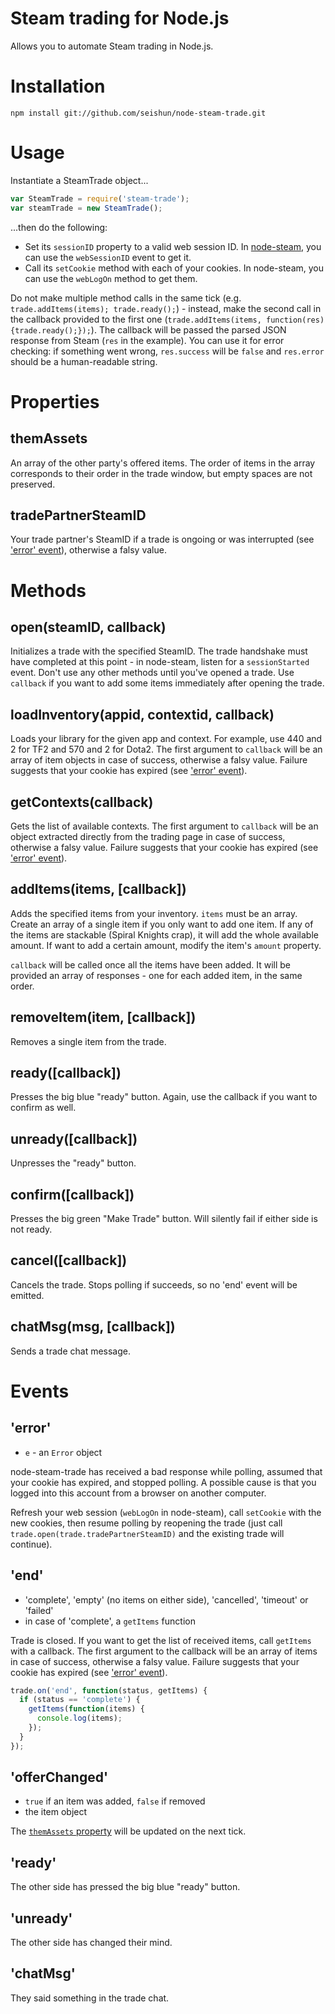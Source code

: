 # Steam trading for Node.js

Allows you to automate Steam trading in Node.js.

# Installation

```
npm install git://github.com/seishun/node-steam-trade.git
```

# Usage
Instantiate a SteamTrade object...

```js
var SteamTrade = require('steam-trade');
var steamTrade = new SteamTrade();
```

...then do the following:

* Set its `sessionID` property to a valid web session ID. In [node-steam](https://github.com/seishun/node-steam), you can use the `webSessionID` event to get it.
* Call its `setCookie` method with each of your cookies. In node-steam, you can use the `webLogOn` method to get them.

Do not make multiple method calls in the same tick (e.g. `trade.addItems(items); trade.ready();`) - instead, make the second call in the callback provided to the first one (`trade.addItems(items, function(res) {trade.ready();});`). The callback will be passed the parsed JSON response from Steam (`res` in the example). You can use it for error checking: if something went wrong, `res.success` will be `false` and `res.error` should be a human-readable string. 


# Properties

## themAssets
An array of the other party's offered items. The order of items in the array corresponds to their order in the trade window, but empty spaces are not preserved.

## tradePartnerSteamID
Your trade partner's SteamID if a trade is ongoing or was interrupted (see ['error' event](#error)), otherwise a falsy value.

# Methods

## open(steamID, callback)
Initializes a trade with the specified SteamID. The trade handshake must have completed at this point - in node-steam, listen for a `sessionStarted` event. Don't use any other methods until you've opened a trade. Use `callback` if you want to add some items immediately after opening the trade.

## loadInventory(appid, contextid, callback)
Loads your library for the given app and context. For example, use 440 and 2 for TF2 and 570 and 2 for Dota2. The first argument to `callback` will be an array of item objects in case of success, otherwise a falsy value. Failure suggests that your cookie has expired (see ['error' event](#error)).

## getContexts(callback)
Gets the list of available contexts. The first argument to `callback` will be an object extracted directly from the trading page in case of success, otherwise a falsy value. Failure suggests that your cookie has expired (see ['error' event](#error)).

## addItems(items, [callback])
Adds the specified items from your inventory. `items` must be an array. Create an array of a single item if you only want to add one item. If any of the items are stackable (Spiral Knights crap), it will add the whole available amount. If want to add a certain amount, modify the item's `amount` property.

`callback` will be called once all the items have been added. It will be provided an array of responses - one for each added item, in the same order.

## removeItem(item, [callback])
Removes a single item from the trade.

## ready([callback])
Presses the big blue "ready" button. Again, use the callback if you want to confirm as well.

## unready([callback])
Unpresses the "ready" button.

## confirm([callback])
Presses the big green "Make Trade" button. Will silently fail if either side is not ready.

## cancel([callback])
Cancels the trade. Stops polling if succeeds, so no 'end' event will be emitted.

## chatMsg(msg, [callback])
Sends a trade chat message.


# Events

## 'error'
* `e` - an `Error` object

node-steam-trade has received a bad response while polling, assumed that your cookie has expired, and stopped polling. A possible cause is that you logged into this account from a browser on another computer.

Refresh your web session (`webLogOn` in node-steam), call `setCookie` with the new cookies, then resume polling by reopening the trade (just call `trade.open(trade.tradePartnerSteamID)` and the existing trade will continue).

## 'end'
* 'complete', 'empty' (no items on either side), 'cancelled', 'timeout' or 'failed' 
* in case of 'complete', a `getItems` function

Trade is closed. If you want to get the list of received items, call `getItems` with a callback. The first argument to the callback will be an array of items in case of success, otherwise a falsy value. Failure suggests that your cookie has expired (see ['error' event](#error)).

```js
trade.on('end', function(status, getItems) {
  if (status == 'complete') {
    getItems(function(items) {
      console.log(items);
    });
  }
});
```

## 'offerChanged'
* `true` if an item was added, `false` if removed
* the item object

The [`themAssets` property](#themassets) will be updated on the next tick.

## 'ready'
The other side has pressed the big blue "ready" button.

## 'unready'
The other side has changed their mind.

## 'chatMsg'
They said something in the trade chat.
